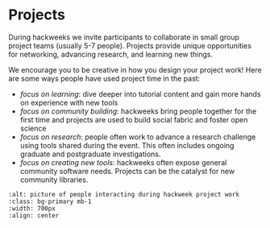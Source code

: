 # Projects

During hackweeks we invite participants to collaborate in small group project teams (usually 5-7 people). Projects provide unique opportunities for networking, advancing research, and learning new things.

We encourage you to be creative in how you design your project work! Here are some ways people have used project time in the past:

* *focus on learning*: dive deeper into tutorial content and gain more hands on experience with new tools
* *focus on community building*: hackweeks bring people together for the first time and projects are used to build social fabric and foster open science
* *focus on research*: people often work to advance a research challenge using tools shared during the event. This often includes ongoing graduate and postgraduate investigations.
* *focus on creating new tools*: hackweeks often expose general community software needs. Projects can be the catalyst for new community libraries.

```{image} ../img/projects-montage.png
:alt: picture of people interacting during hackweek project work
:class: bg-primary mb-1
:width: 700px
:align: center
```
